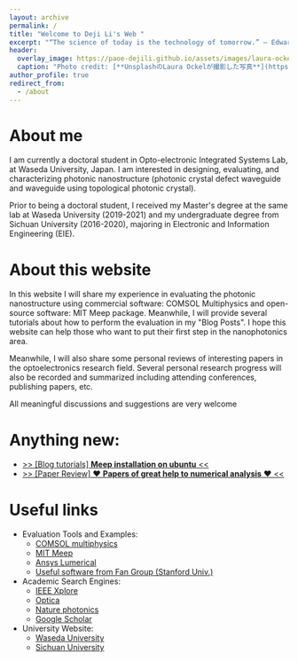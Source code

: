 ```yaml
---
layout: archive
permalink: /
title: "Welcome to Deji Li's Web "
excerpt: "“The science of today is the technology of tomorrow.” – Edward Teller"
header:
  overlay_image: https://paoe-dejili.github.io/assets/images/laura-ockel-qOx9KsvpqcM-unsplash.jpg
  caption: "Photo credit: [**UnsplashのLaura Ockelが撮影した写真**](https://unsplash.com/ja/%E5%86%99%E7%9C%9F/qOx9KsvpqcM)"
author_profile: true
redirect_from: 
  - /about
---
```

About me
======
I am currently a doctoral student in Opto-electronic Integrated Systems Lab, at Waseda University, Japan. I am interested in designing, evaluating, and characterizing photonic nanostructure (photonic crystal defect waveguide and waveguide using topological photonic crystal).

Prior to being a doctoral student, I received my Master's degree at the same lab at Waseda University (2019-2021) and my undergraduate degree from Sichuan University (2016-2020), majoring in Electronic and Information Engineering (EIE).

About this website
======
<!-- Photonics and Optoelectronics are very attractive research topics, which consist of research in optical communications, integrated photonics, laser systems, nanophotonics, etc. Among them, I am specifically interested in photonic crystals in nanophotonics research.

Photonic crystals are kinds of periodic dielectric structures, which has already shown a novel way to “Control the Light” which is different from conventional optics. Photonic crystal waveguide is a key device in photonic crystal research that has an interesting phenomenon of guided light called “slow light” which has great potential in the study of light-matter interactions. Meanwhile, in the past few years, inspired by the topological insulator, topological photonics has attracted much attention, research has shown the robust transmission of guided light in topological photonic waveguides which are immune to disorder and defects. -->

In this website I will share my experience in evaluating the photonic nanostructure using commercial software: COMSOL Multiphysics and open-source software: MIT Meep package. Meanwhile, I will provide several tutorials about how to perform the evaluation in my "Blog Posts". I hope this website can help those who want to put their first step in the nanophotonics area.

Meanwhile, I will also share some personal reviews of interesting papers in the optoelectronics research field. Several personal research progress will also be recorded and summarized including attending conferences, publishing papers, etc.

All meaningful discussions and suggestions are very welcome

Anything new:
======
* [>> [Blog tutorials] **Meep installation on ubuntu** <<](https://paoe-dejili.github.io/posts/2023/06/Introduction-2/)
* [>> [Paper Review] &hearts; **Papers of great help to numerical analysis** &hearts; <<](https://paoe-dejili.github.io/paper-reviews/paper-review-2/)
<!-- * [>> [Research Record] A talk is given on XXX conference <<](https://paoe-dejili.github.io//posts/xxxxx) -->

Useful links
======
* Evaluation Tools and Examples:
  * [COMSOL multiphysics](https://www.comsol.jp/models)
  * [MIT Meep](https://github.com/NanoComp)
  * [Ansys Lumerical](https://optics.ansys.com/hc/en-us#kb-anchor)
  * [Useful software from Fan Group (Stanford Univ.)](https://web.stanford.edu/group/fan/)
* Academic Search Engines:
  * [IEEE Xplore](https://ieeexplore.ieee.org/Xplore/home.jsp)
  * [Optica](https://www.optica.org/en-us/publications/)
  * [Nature photonics](https://www.nature.com/nphoton/)
  * [Google Scholar](https://scholar.google.com/)
* University Website:
  * [Waseda University](https://www.waseda.jp/top/)
  * [Sichuan University](https://www.scu.edu.cn/)






